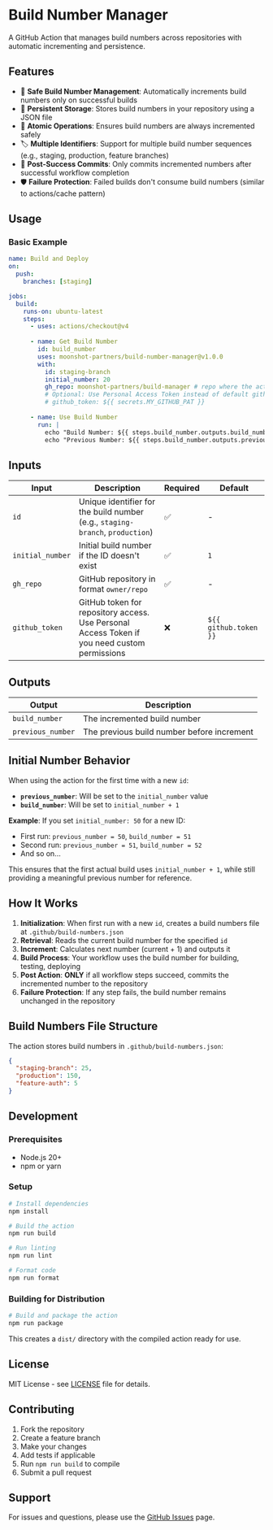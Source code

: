 # Build Number Manager

A GitHub Action that manages build numbers across repositories with automatic incrementing and persistence.

## Features

- 🔢 **Safe Build Number Management**: Automatically increments build numbers only on successful builds
- 💾 **Persistent Storage**: Stores build numbers in your repository using a JSON file
- 🔄 **Atomic Operations**: Ensures build numbers are always incremented safely
- 🏷️ **Multiple Identifiers**: Support for multiple build number sequences (e.g., staging, production, feature branches)
- 📝 **Post-Success Commits**: Only commits incremented numbers after successful workflow completion
- 🛡️ **Failure Protection**: Failed builds don't consume build numbers (similar to actions/cache pattern)

## Usage

### Basic Example

```yaml
name: Build and Deploy
on:
  push:
    branches: [staging]

jobs:
  build:
    runs-on: ubuntu-latest
    steps:
      - uses: actions/checkout@v4
      
      - name: Get Build Number
        id: build_number
        uses: moonshot-partners/build-number-manager@v1.0.0
        with:
          id: staging-branch
          initial_number: 20
          gh_repo: moonshot-partners/build-manager # repo where the action will store the state
          # Optional: Use Personal Access Token instead of default github.token
          # github_token: ${{ secrets.MY_GITHUB_PAT }}
          
      - name: Use Build Number
        run: |
          echo "Build Number: ${{ steps.build_number.outputs.build_number }}"
          echo "Previous Number: ${{ steps.build_number.outputs.previous_number }}"
```



## Inputs

| Input | Description | Required | Default |
|-------|-------------|----------|---------|
| `id` | Unique identifier for the build number (e.g., `staging-branch`, `production`) | ✅ | - |
| `initial_number` | Initial build number if the ID doesn't exist | ✅ | `1` |
| `gh_repo` | GitHub repository in format `owner/repo` | ✅ | - |
| `github_token` | GitHub token for repository access. Use Personal Access Token if you need custom permissions | ❌ | `${{ github.token }}` |

## Outputs

| Output | Description |
|--------|-------------|
| `build_number` | The incremented build number |
| `previous_number` | The previous build number before increment |

## Initial Number Behavior

When using the action for the first time with a new `id`:

- **`previous_number`**: Will be set to the `initial_number` value
- **`build_number`**: Will be set to `initial_number + 1`

**Example**: If you set `initial_number: 50` for a new ID:
- First run: `previous_number = 50`, `build_number = 51`
- Second run: `previous_number = 51`, `build_number = 52`
- And so on...

This ensures that the first actual build uses `initial_number + 1`, while still providing a meaningful previous number for reference.

## How It Works

1. **Initialization**: When first run with a new `id`, creates a build numbers file at `.github/build-numbers.json`
2. **Retrieval**: Reads the current build number for the specified `id`
3. **Increment**: Calculates next number (current + 1) and outputs it
4. **Build Process**: Your workflow uses the build number for building, testing, deploying
5. **Post Action**: **ONLY** if all workflow steps succeed, commits the incremented number to the repository
6. **Failure Protection**: If any step fails, the build number remains unchanged in the repository

## Build Numbers File Structure

The action stores build numbers in `.github/build-numbers.json`:

```json
{
  "staging-branch": 25,
  "production": 150,
  "feature-auth": 5
}
```

## Development

### Prerequisites

- Node.js 20+
- npm or yarn

### Setup

```bash
# Install dependencies
npm install

# Build the action
npm run build

# Run linting
npm run lint

# Format code
npm run format
```

### Building for Distribution

```bash
# Build and package the action
npm run package
```

This creates a `dist/` directory with the compiled action ready for use.

## License

MIT License - see [LICENSE](LICENSE) file for details.

## Contributing

1. Fork the repository
2. Create a feature branch
3. Make your changes
4. Add tests if applicable
5. Run `npm run build` to compile
6. Submit a pull request

## Support

For issues and questions, please use the [GitHub Issues](https://github.com/moonshot-partners/build-number-manager/issues) page. 
